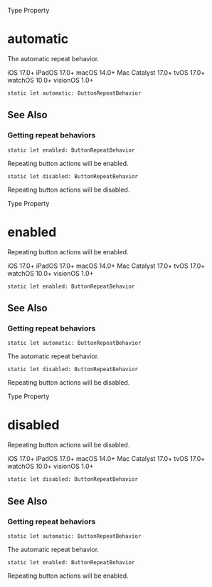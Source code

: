 Type Property

# automatic

The automatic repeat behavior.

iOS 17.0+  iPadOS 17.0+  macOS 14.0+  Mac Catalyst 17.0+  tvOS 17.0+  watchOS
10.0+  visionOS 1.0+

    
    
    static let automatic: ButtonRepeatBehavior

## See Also

### Getting repeat behaviors

`static let enabled: ButtonRepeatBehavior`

Repeating button actions will be enabled.

`static let disabled: ButtonRepeatBehavior`

Repeating button actions will be disabled.

Type Property

# enabled

Repeating button actions will be enabled.

iOS 17.0+  iPadOS 17.0+  macOS 14.0+  Mac Catalyst 17.0+  tvOS 17.0+  watchOS
10.0+  visionOS 1.0+

    
    
    static let enabled: ButtonRepeatBehavior

## See Also

### Getting repeat behaviors

`static let automatic: ButtonRepeatBehavior`

The automatic repeat behavior.

`static let disabled: ButtonRepeatBehavior`

Repeating button actions will be disabled.

Type Property

# disabled

Repeating button actions will be disabled.

iOS 17.0+  iPadOS 17.0+  macOS 14.0+  Mac Catalyst 17.0+  tvOS 17.0+  watchOS
10.0+  visionOS 1.0+

    
    
    static let disabled: ButtonRepeatBehavior

## See Also

### Getting repeat behaviors

`static let automatic: ButtonRepeatBehavior`

The automatic repeat behavior.

`static let enabled: ButtonRepeatBehavior`

Repeating button actions will be enabled.

